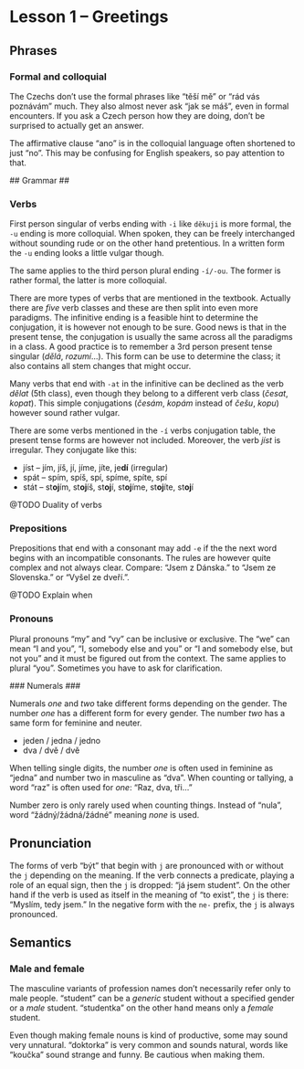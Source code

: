 # Lesson 1 – Greetings #

## Phrases ##

### Formal and colloquial ###

The Czechs don’t use the formal phrases like “těší mě” or “rád vás poznávám” much. They also almost never ask “jak se máš”, even in formal encounters. If you ask a Czech person how they are doing, don’t be surprised to actually get an answer.

The affirmative clause “ano” is in the colloquial language often shortened to just “no”. This may be confusing for English speakers, so pay attention to that.

## Grammar ##

### Verbs ###

First person singular of verbs ending with `-i` like `děkuji` is more formal, the `-u` ending is more colloquial. When spoken, they can be freely interchanged without sounding rude or on the other hand pretentious. In a written form the `-u` ending looks a little vulgar though.

The same applies to the third person plural ending `-í/-ou`. The former is rather formal, the latter is more colloquial.

There are more types of verbs that are mentioned in the textbook. Actually there are _five_ verb classes and these are then split into even more paradigms. The infinitive ending is a feasible hint to determine the conjugation, it is however not enough to be sure. Good news is that in the present tense, the conjugation is usually the same across all the paradigms in a class. A good practice is to remember a 3rd person present tense singular (_dělá_, _rozumí_…). This form can be use to determine the class; it also contains all stem changes that might occur.

Many verbs that end with `-at` in the infinitive can be declined as the verb _dělat_ (5th class), even though they belong to a different verb class (_česat_, _kopat_). This simple conjugations (_česám_, _kopám_ instead of _češu_, _kopu_) however sound rather vulgar.

There are some verbs mentioned in the `-í` verbs conjugation table, the present tense forms are however not included. Moreover, the verb _jíst_ is irregular. They conjugate like this: 

* jíst – jím, jíš, jí, jíme, jíte, je**dí** (irregular)
* spát – spím, spíš, spí, spíme, spíte, spí
* stát – st**oj**ím, st**oj**íš, st**oj**í, st**oj**íme, st**oj**íte, st**oj**í

@TODO Duality of verbs

### Prepositions ###

Prepositions that end with a consonant may add `-e` if the the next word begins with an incompatible consonants. The rules are however quite complex and not always clear. Compare: “Jsem z Dánska.” to “Jsem ze Slovenska.” or “Vyšel ze dveří.”.

@TODO Explain when

### Pronouns ###

Plural pronouns “my” and “vy” can be inclusive or exclusive. The “we” can mean “I and you”, “I, somebody else and you” or “I and somebody else, but not you” and it must be figured out from the context. The same applies to plural “you”. Sometimes you have to ask for clarification.

### Numerals ###

Numerals _one_ and _two_ take different forms depending on the gender. The number _one_ has a different form for every gender. The number _two_ has a same form for feminine and neuter.

* jeden / jedna / jedno
* dva / dvě / dvě

When telling single digits, the number _one_ is often used in feminine as “jedna” and number two in masculine as “dva”. When counting or tallying, a word “raz” is often used for _one_: “Raz, dva, tři…”

Number zero is only rarely used when counting things. Instead of “nula”, word “žádný/žádná/žádné” meaning _none_ is used.

## Pronunciation ##

The forms of verb “být” that begin with `j` are pronounced with or without the `j` depending on the meaning. If the verb connects a predicate, playing a role of an equal sign, then the `j` is dropped: “já ~~j~~sem student”. On the other hand if the verb is used as itself in the meaning of “to exist”, the `j` is there: “Myslím, tedy jsem.” In the negative form with the `ne-` prefix, the `j` is always pronounced.

## Semantics ##

### Male and female ###

The masculine variants of profession names don’t necessarily refer only to male people. “student” can be a _generic_ student without a specified gender or a _male_ student. “studentka” on the other hand means only a _female_ student.

Even though making female nouns is kind of productive, some may sound very unnatural. “doktorka” is very common and sounds natural, words like “koučka” sound strange and funny. Be cautious when making them. 